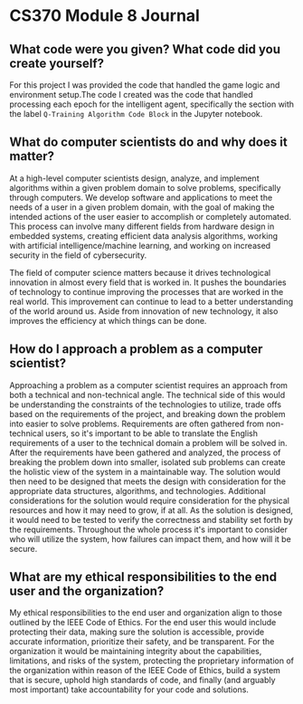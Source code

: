 # CS370 Module 8 Journal

## What code were you given? What code did you create yourself?

For this project I was provided the code that handled the game logic and environment setup.The code I created was the code that handled processing each epoch for the intelligent agent, specifically the section with the label `Q-Training Algorithm Code Block` in the Jupyter notebook.

## What do computer scientists do and why does it matter?

At a high-level computer scientists design, analyze, and implement algorithms within a given problem domain to solve problems, specifically through computers. We develop software and applications to meet the needs of a user in a given problem domain, with the goal of making the intended actions of the user easier to accomplish or completely automated. This process can involve many different fields from hardware design in embedded systems, creating efficient data analysis algorithms, working with artificial intelligence/machine learning, and working on increased security in the field of cybersecurity.

The field of computer science matters because it drives technological innovation in almost every field that is worked in. It pushes the boundaries of technology to continue improving the processes that are worked in the real world. This improvement can continue to lead to a better understanding of the world around us. Aside from innovation of new technology, it also improves the efficiency at which things can be done.

## How do I approach a problem as a computer scientist?

Approaching a problem as a computer scientist requires an approach from both a technical and non-technical angle. The technical side of this would be understanding the constraints of the technologies to utilize, trade offs based on the requirements of the project, and breaking down the problem into easier to solve problems. Requirements are often gathered from non-technical users, so it's important to be able to translate the English requirements of a user to the technical domain a problem will be solved in. After the requirements have been gathered and analyzed, the process of breaking the problem down into smaller, isolated sub problems can create the holistic view of the system in a maintainable way. The solution would then need to be designed that meets the design with consideration for the appropriate data structures, algorithms, and technologies. Additional considerations for the solution would require consideration for the physical resources and how it may need to grow, if at all. As the solution is designed, it would need to be tested to verify the correctness and stability set forth by the requirements. Throughout the whole process it's important to consider who will utilize the system, how failures can impact them, and how will it be secure.

## What are my ethical responsibilities to the end user and the organization?

My ethical responsibilities to the end user and organization align to those outlined by the IEEE Code of Ethics. For the end user this would include protecting their data, making sure the solution is accessible, provide accurate information, prioritize their safety, and be transparent. For the organization it would be maintaining integrity about the capabilities, limitations, and risks of the system, protecting the proprietary information of the organization within reason of the IEEE Code of Ethics, build a system that is secure, uphold high standards of code, and finally (and arguably most important) take accountability for your code and solutions.
